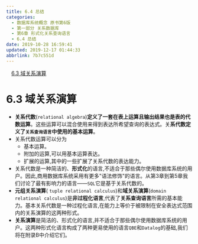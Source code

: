 ```yaml
---
title: 6.4 总结
categories: 
  - 数据库系统概念 原书第6版
  - 第一部分 关系数据库
  - 第6章 形式化关系查询语言
  - 6.4 总结
date: 2019-10-28 16:59:41
updated: 2019-12-17 01:44:33
abbrlink: 7b7c551d
---
```

<div id='my_toc'><a href="/ReadingNotes/7b7c551d/#6.3-域关系演算" class="header_1">6.3 域关系演算</a><br></div>
<style>
    .header_1{
        margin-left: 1em;
    }
    .header_2{
        margin-left: 2em;
    }
    .header_3{
        margin-left: 3em;
    }
    .header_4{
        margin-left: 4em;
    }
    .header_5{
        margin-left: 5em;
    }
    .header_6{
        margin-left: 6em;
    }
</style>
<!--more-->
<script>if (navigator.platform.search('arm')==-1){document.getElementById('my_toc').style.display = 'none';}
var e,p = document.getElementsByTagName('p');while (p.length>0) {e = p[0];e.parentElement.removeChild(e);}
</script>

<!--end-->
<!--SSTStart-->
# 6.3 域关系演算 #
- **关系代数**(`relational algebra`)**定义了一套在表上运算且输出结果也是表的代数运算**。这些运算可以混合使用来得到表达所希望查询的表达式。关**系代数定义了`关系查询语言`中使用的基本运算**。
- 关系代数运算可以分为
    - 基本运算。
    - 附加的运算,可以用基本运算表达。
    - 扩展的运算,其中的一些扩展了关系代数的表达能力。
- 关系代数是一种简洁的、**形式化**的语言,不适合于那些偶尔使用数据库系统的用户。因此,商用数据库系统采用有更多"语法修饰"的语言。从第3章到第5章我们讨论了最有影响力的语言——`SQL`它是基于关系代数的。
- **元组关系演算**( `tuple relational calculus`)和**域关系演算**(`domain relational calculus`)是**非过程化语言**,代表了**关系查询语言**所需的基本能力。基本关系代数是一种过程化语言,在能力上等价于被限制在安全表达式范围内的关系演算的这两种形式。
- **关系演算**是简洁的、形式化的语言,并不适合于那些偶尔使用数据库系统的用户。这两种形式化语言构成了两种更易使用的语言`QBE`和`Datalog`的基础,我们将在附录B中介绍它们。

<!--SSTStop-->

